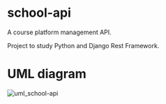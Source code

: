 # school-api
A course platform management API.

Project to study Python and Django Rest Framework.

# UML diagram

![uml_school-api](https://user-images.githubusercontent.com/105166358/221329121-4810d6e0-cf3c-4414-9fc9-117edff91ebd.png)


